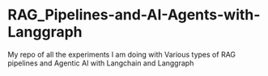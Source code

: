 # RAG_Pipelines-and-AI-Agents-with-Langgraph
My repo of all the experiments I am doing with Various types of RAG pipelines and Agentic AI with Langchain and Langgraph

